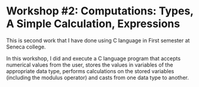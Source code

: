 # Workshop #2: Computations: Types, A Simple Calculation, Expressions

This is second work that I have done using C language in First semester at Seneca college.

In this workshop, I did and execute a C language program that accepts numerical values from the user, stores the values in variables of the appropriate data type, performs calculations on the stored variables (including the modulus operator) and casts from one data type to another.
